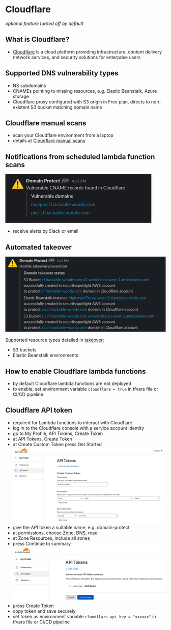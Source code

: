# Cloudflare
*optional feature turned off by default*

## What is Cloudflare?
* [Cloudflare](https://cloudflare.com) is a cloud platform providing infrastructure, content delivery network services, and security solutions for enterprise users

## Supported DNS vulnerability types
* NS subdomains
* CNAMEs pointing to missing resources, e.g. Elastic Beanstalk, Azure storage
* Cloudflare proxy configured with S3 origin in Free plan, directs to non-existent S3 bucket matching domain name

## Cloudflare manual scans
* scan your Cloudflare environment from a laptop
* details at [Cloudflare manual scans](manual_scans/cloudflare/README.md)

## Notifications from scheduled lambda function scans
![Alt text](assets/images/cloudflare-slack.png?raw=true "Cloudflare Slack alert")

* receive alerts by Slack or email

## Automated takeover
![Alt text](assets/images/cloudflare-takeover.png?raw=true "Cloudflare Takeover")

Supported resource types detailed in [takeover](TAKEOVER.md):

* S3 buckets
* Elastic Beanstalk environments

## How to enable Cloudflare lambda functions
* by default Cloudflare lambda functions are not deployed
* to enable, set environment variable `cloudflare = true` in tfvars file or CI/CD pipeline

## Cloudflare API token
* required for Lambda functions to interact with Cloudflare
* log in to the Cloudflare console with a service account identity
* go to My Profile, API Tokens, Create Token
* at API Tokens, Create Token
* at Create Custom Token press Get Started
![Alt text](assets/images/cloudflare-api-token.png?raw=true "Cloudflare API token creation")
* give the API token a suitable name, e.g. domain-protect
* at permissions, choose Zone, DNS, read
* at Zone Resources, include all zones
* press Continue to summary
![Alt text](assets/images/cloudflare-api-token-summary.png?raw=true "Cloudflare API token creation")
* press Create Token
* copy token and save securely
* set token as environment variable `cloudflare_api_key = "xxxxxx"` in tfvars file or CI/CD pipeline
